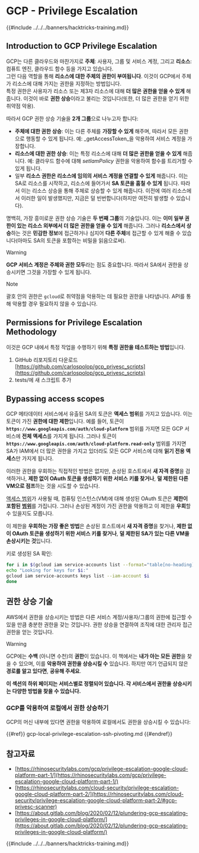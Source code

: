 # GCP - Privilege Escalation

{{#include ../../../banners/hacktricks-training.md}}

## Introduction to GCP Privilege Escalation <a href="#introduction-to-gcp-privilege-escalation" id="introduction-to-gcp-privilege-escalation"></a>

GCP는 다른 클라우드와 마찬가지로 **주체**: 사용자, 그룹 및 서비스 계정, 그리고 **리소스**: 컴퓨트 엔진, 클라우드 함수 등을 가지고 있습니다.\
그런 다음 역할을 통해 **리소스에 대한 주체의 권한이 부여됩니다**. 이것이 GCP에서 주체가 리소스에 대해 가지는 권한을 지정하는 방법입니다.\
특정 권한은 사용자가 리소스 또는 제3자 리소스에 대해 **더 많은 권한을 얻을 수 있게** 해줍니다. 이것이 바로 **권한 상승**이라고 불리는 것입니다(또한, 더 많은 권한을 얻기 위한 취약점 악용).

따라서 GCP 권한 상승 기술을 **2개 그룹**으로 나누고자 합니다:

- **주체에 대한 권한 상승**: 이는 다른 주체를 **가장할 수 있게** 해주며, 따라서 모든 권한으로 행동할 수 있게 됩니다. 예: _getAccessToken_을 악용하여 서비스 계정을 가장합니다.
- **리소스에 대한 권한 상승**: 이는 특정 리소스에 대해 **더 많은 권한을 얻을 수 있게** 해줍니다. 예: 클라우드 함수에 대해 _setIamPolicy_ 권한을 악용하여 함수를 트리거할 수 있게 됩니다.
- 일부 **리소스 권한은 리소스에 임의의 서비스 계정을 연결할 수 있게** 해줍니다. 이는 SA로 리소스를 시작하고, 리소스에 들어가서 **SA 토큰을 훔칠 수 있게** 됩니다. 따라서 이는 리소스 상승을 통해 주체로 상승할 수 있게 해줍니다. 이전에 여러 리소스에서 이러한 일이 발생했지만, 지금은 덜 빈번합니다(하지만 여전히 발생할 수 있습니다).

명백히, 가장 흥미로운 권한 상승 기술은 **두 번째 그룹**의 기술입니다. 이는 **이미 일부 권한이 있는 리소스 외부에서 더 많은 권한을 얻을 수 있게** 해줍니다. 그러나 **리소스에서 상승**하는 것은 **민감한 정보**에 접근하거나 심지어 **다른 주체**에 접근할 수 있게 해줄 수 있습니다(아마도 SA의 토큰을 포함하는 비밀을 읽음으로써).

> [!WARNING]
> **GCP 서비스 계정은 주체와 권한 모두**라는 점도 중요합니다. 따라서 SA에서 권한을 상승시키면 그것을 가장할 수 있게 됩니다.

> [!NOTE]
> 괄호 안의 권한은 `gcloud`로 취약점을 악용하는 데 필요한 권한을 나타냅니다. API를 통해 악용할 경우 필요하지 않을 수 있습니다.

## Permissions for Privilege Escalation Methodology

이것은 GCP 내에서 특정 작업을 수행하기 위해 **특정 권한을 테스트하는 방법**입니다.

1. GitHub 리포지토리 다운로드 [https://github.com/carlospolop/gcp_privesc_scripts](https://github.com/carlospolop/gcp_privesc_scripts)
2. tests/에 새 스크립트 추가

## Bypassing access scopes <a href="#bypassing-access-scopes" id="bypassing-access-scopes"></a>

GCP 메타데이터 서비스에서 유출된 SA의 토큰은 **액세스 범위**를 가지고 있습니다. 이는 토큰이 가진 **권한에 대한 제한**입니다. 예를 들어, 토큰이 **`https://www.googleapis.com/auth/cloud-platform`** 범위를 가지면 모든 GCP 서비스에 **전체 액세스**를 가지게 됩니다. 그러나 토큰이 **`https://www.googleapis.com/auth/cloud-platform.read-only`** 범위를 가지면 SA가 IAM에서 더 많은 권한을 가지고 있더라도 모든 GCP 서비스에 대해 **읽기 전용 액세스**만 가지게 됩니다.

이러한 권한을 우회하는 직접적인 방법은 없지만, 손상된 호스트에서 **새 자격 증명**을 검색하거나, **제한 없이 OAuth 토큰을 생성하기 위한 서비스 키를 찾거나**, **덜 제한된 다른 VM으로 점프**하는 것을 시도할 수 있습니다.

[액세스 범위](https://cloud.google.com/compute/docs/access/service-accounts#accesscopesiam)가 사용될 때, 컴퓨팅 인스턴스(VM)에 대해 생성된 OAuth 토큰은 **제한이 포함된** [**범위**](https://oauth.net/2/scope/)를 가집니다. 그러나 손상된 계정이 가진 권한을 악용하고 이 제한을 **우회**할 수 있을지도 모릅니다.

이 제한을 **우회하는 가장 좋은 방법**은 손상된 호스트에서 **새 자격 증명**을 찾거나, **제한 없이 OAuth 토큰을 생성하기 위한 서비스 키를 찾거나**, **덜 제한된 SA가 있는 다른 VM을 손상시키는 것**입니다.

키로 생성된 SA 확인:
```bash
for i in $(gcloud iam service-accounts list --format="table[no-heading](email)"); do
echo "Looking for keys for $i:"
gcloud iam service-accounts keys list --iam-account $i
done
```
## 권한 상승 기술

AWS에서 권한을 상승시키는 방법은 다른 서비스 계정/사용자/그룹의 권한에 접근할 수 있을 만큼 충분한 권한을 갖는 것입니다. 권한 상승을 연결하여 조직에 대한 관리자 접근 권한을 얻는 것입니다.

> [!WARNING]
> GCP에는 **수백** (아니면 수천)의 **권한**이 있습니다. 이 책에서는 **내가 아는 모든 권한**을 찾을 수 있으며, 이를 **악용하여 권한을 상승시킬 수** 있습니다. 하지만 여기 언급되지 않은 **경로를 알고 있다면**, **공유해 주세요**.

**이 섹션의 하위 페이지는 서비스별로 정렬되어 있습니다. 각 서비스에서 권한을 상승시키는 다양한 방법을 찾을 수 있습니다.**

### GCP를 악용하여 로컬에서 권한 상승하기

GCP의 머신 내부에 있다면 권한을 악용하여 로컬에서도 권한을 상승시킬 수 있습니다:

{{#ref}}
gcp-local-privilege-escalation-ssh-pivoting.md
{{#endref}}

## 참고자료

- [https://rhinosecuritylabs.com/gcp/privilege-escalation-google-cloud-platform-part-1/](https://rhinosecuritylabs.com/gcp/privilege-escalation-google-cloud-platform-part-1/)
- [https://rhinosecuritylabs.com/cloud-security/privilege-escalation-google-cloud-platform-part-2/](https://rhinosecuritylabs.com/cloud-security/privilege-escalation-google-cloud-platform-part-2/#gcp-privesc-scanner)
- [https://about.gitlab.com/blog/2020/02/12/plundering-gcp-escalating-privileges-in-google-cloud-platform/](https://about.gitlab.com/blog/2020/02/12/plundering-gcp-escalating-privileges-in-google-cloud-platform/)

{{#include ../../../banners/hacktricks-training.md}}
